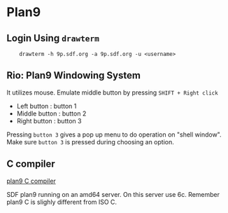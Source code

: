 Plan9
=====


## Login Using `drawterm`

```
	drawterm -h 9p.sdf.org -a 9p.sdf.org -u <username>
```
## Rio: Plan9 Windowing System

It utilizes mouse. Emulate middle button by pressing
`SHIFT + Right click`

- Left button   : button 1
- Middle button : button 2
- Right button  : button 3

Pressing `button 3` gives a pop up menu to do operation
on "shell window". Make sure `button 3` is pressed during
choosing an option.

## C compiler

[plan9 C compiler](https://9p.io/sys/doc/comp.html)

SDF plan9 running on an amd64 server. On this server use
6c. Remember plan9 C is slighly different from ISO C.
